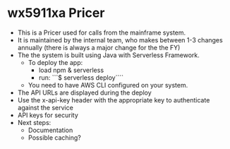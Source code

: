 # wx5911xa Pricer

- This is a Pricer used for calls from the mainframe system.
- It is maintained by the internal team, who makes between 1-3 changes annually (there is always a major change for the the FY)
- The the system is built using Java with Serverless Framework.  
    - To deploy the app:
        - load npm & serverless
        - run:
    ```$ serverless deploy````
    - You need to have AWS CLI configured on your system.
- The API URLs are displayed during the deploy 
- Use the x-api-key header with the appropriate key to authenticate against the service
- API keys for security
- Next steps:
    - Documentation
    - Possible caching?
    